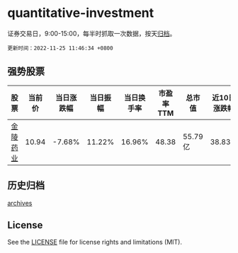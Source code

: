 # quantitative-investment

证券交易日，9:00-15:00，每半时抓取一次数据，按天[归档](archives)。

`更新时间：2022-11-25 11:46:34 +0800`

## 强势股票

|股票|当前价|当日涨跌幅|当日振幅|当日换手率|市盈率TTM|总市值|近10日涨跌幅|
|----|----|----|----|----|----|----|----|
|[金陵药业](https://xueqiu.com/S/SZ000919)|10.94|-7.68%|11.22%|16.96%|48.38|55.79亿|38.83%|

## 历史归档

[archives](archives)

## License

See the [LICENSE](LICENSE) file for license rights and limitations (MIT).